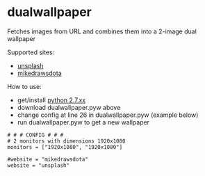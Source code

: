 # dualwallpaper
Fetches images from URL and combines them into a 2-image dual wallpaper

Supported sites:
  - [unsplash](https://www.unsplash.com)
  - [mikedrawsdota](http://mdd.hirshon.net/)
  
How to use:
  - get/install [python 2.7.xx](https://www.python.org/downloads/)
  - download dualwallpaper.pyw above
  - change config at line 26 in dualwallpaper.pyw (example below)
  - run dualwallpaper.pyw to get a new wallpaper
  
```  
# # # CONFIG # # #
# 2 monitors with dimensions 1920x1080
monitors = ["1920x1080", "1920x1080"]

#website = "mikedrawsdota"
website = "unsplash"
```
